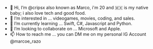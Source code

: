 - 👋 Hi, I’m @cripsx also known as Marco, i'm 20 and 🇲🇽 is my native baby; i also love tech and good food.
- 👀 I’m interested in ... videogames, movies, coding, and sales.
- 🌱 I’m currently learning ... Swift, C#, Javascript and Python.
- 💞️ I’m looking to collaborate on ... Microsoft and Apple.
- 📫 How to reach me ... you can DM me on my personal IG Account @marcoe_razo

<!---
cripsx/cripsx is a ✨ special ✨ repository because its `README.md` 
--->

